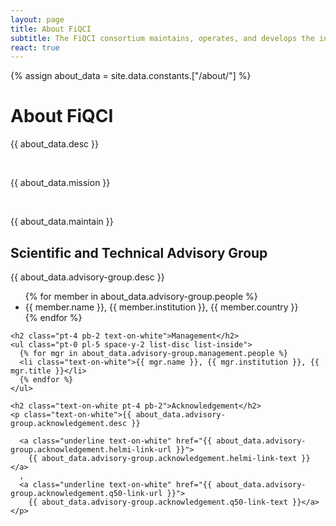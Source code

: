 ```yaml
---
layout: page
title: About FiQCI
subtitle: The FiQCI consortium maintains, operates, and develops the infrastructure
react: true
---
```


{% assign about_data = site.data.constants.["/about/"] %}

<div class="mt-[24px] grid grid-cols-1 lg:grid lg:grid-cols-2 gap-8">
  <h1 class="text-3xl text-on-white font-bold col-span-1 lg:col-span-2">About FiQCI</h1>
  <div class="col-span-1 lg:mr-10">
    <p class="text-on-white">{{ about_data.desc }}</p>
    <br>
    <p class="text-on-white">{{ about_data.mission }}</p>
    <br>
    <p class="text-on-white">{{ about_data.maintain }}</p>
  </div>
  <div class="col-span-1 lg:ml-10">
    <h2 class="text-on-white pb-2">Scientific and Technical Advisory Group</h2>
    <p class="text-on-white">{{ about_data.advisory-group.desc }}</p>
    <ul class="pt-2 pl-5 space-y-2 list-disc list-inside">
      {% for member in about_data.advisory-group.people %}
      <li class="text-on-white">{{ member.name }}, {{ member.institution }}, {{ member.country }}</li>
      {% endfor %}
    </ul>

    <h2 class="pt-4 pb-2 text-on-white">Management</h2>
    <ul class="pt-0 pl-5 space-y-2 list-disc list-inside">
      {% for mgr in about_data.advisory-group.management.people %}
      <li class="text-on-white">{{ mgr.name }}, {{ mgr.institution }}, {{ mgr.title }}</li>
      {% endfor %}
    </ul>

    <h2 class="text-on-white pt-4 pb-2">Acknowledgement</h2>
    <p class="text-on-white">{{ about_data.advisory-group.acknowledgement.desc }} 
    
      <a class="underline text-on-white" href="{{ about_data.advisory-group.acknowledgement.helmi-link-url }}">
        {{ about_data.advisory-group.acknowledgement.helmi-link-text }}</a>
      ,
      <a class="underline text-on-white" href="{{ about_data.advisory-group.acknowledgement.q50-link-url }}">
        {{ about_data.advisory-group.acknowledgement.q50-link-text }}</a>
    </p>
  </div>
</div>
